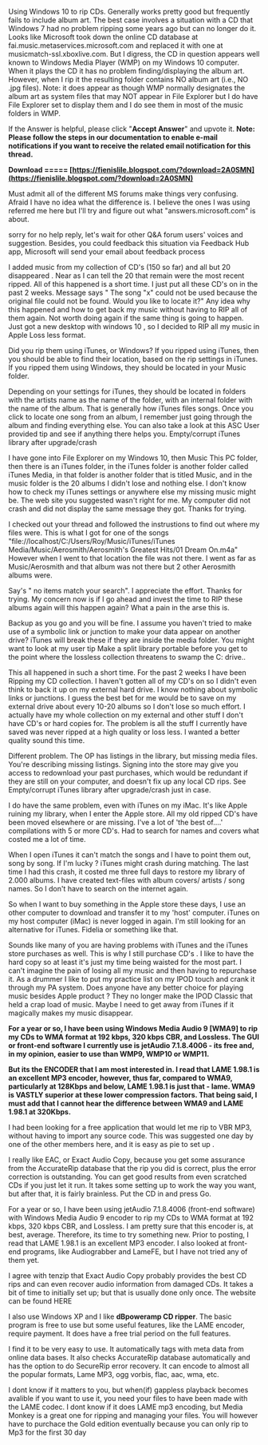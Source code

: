 Using Windows 10 to rip CDs. Generally works pretty good but frequently fails to include album art. The best case involves a situation with a CD that Windows 7 had no problem ripping some years ago but can no longer do it. Looks like Microsoft took down the online CD database at fai.music.metaservices.microsoft.com and replaced it with one at musicmatch-ssl.xboxlive.com. But I digress, the CD in question appears well known to Windows Media Player (WMP) on my Windows 10 computer. When it plays the CD it has no problem finding/displaying the album art. However, when I rip it the resulting folder contains NO album art (i.e., NO .jpg files). Note: it does appear as though WMP normally designates the album art as system files that may NOT appear in File Explorer but I do have File Explorer set to display them and I do see them in most of the music folders in WMP.
 
If the Answer is helpful, please click "**Accept Answer**" and upvote it. 
**Note: Please follow the steps in our documentation to enable e-mail notifications if you want to receive the related email notification for this thread.**
 
**Download ===== [https://fienislile.blogspot.com/?download=2A0SMN](https://fienislile.blogspot.com/?download=2A0SMN)**


 
Must admit all of the different MS forums make things very confusing. Afraid I have no idea what the difference is. I believe the ones I was using referred me here but I'll try and figure out what "answers.microsoft.com" is about.
 
sorry for no help reply, let's wait for other Q&A forum users' voices and suggestion. 
Besides, you could feedback this situation via Feedback Hub app, Microsoft will send your email about feedback process
 
I added music from my collection of CD's (150 so far) and all but 20 disappeared . Near as I can tell the 20 that remain were the most recent ripped. All of this happened is a short time. I just put all these CD's on in the past 2 weeks. Message says " The song "x" could not be used because the original file could not be found. Would you like to locate it?" Any idea why this happened and how to get back my music without having to RIP all of them again. Not worth doing again if the same thing is going to happen. Just got a new desktop with windows 10 , so I decided to RIP all my music in Apple Loss less format.
 
Did you rip them using iTunes, or Windows? If you ripped using iTunes, then you should be able to find their location, based on the rip settings in iTunes. If you ripped them using Windows, they should be located in your Music folder.
 
Depending on your settings for iTunes, they should be located in folders with the artists name as the name of the folder, with an internal folder with the name of the album. That is generally how iTunes files songs. Once you click to locate one song from an album, I remember just going through the album and finding everything else. You can also take a look at this ASC User provided tip and see if anything there helps you. Empty/corrupt iTunes library after upgrade/crash
 
I have gone into File Explorer on my Windows 10, then Music This PC folder, then there is an iTunes folder, in the iTunes folder is another folder called iTunes Media, in that folder is another folder that is titled Music, and in the music folder is the 20 albums I didn't lose and nothing else. I don't know how to check my iTunes settings or anywhere else my missing music might be. The web site you suggested wasn't right for me. My computer did not crash and did not display the same message they got. Thanks for trying.

I checked out your thread and followed the instrustions to find out where my files were. This is what I got for one of the songs "file://localhost/C:/Users/Roy/Music/iTunes/iTunes Media/Music/Aerosmith/Aerosmith's Greatest Hits/01 Dream On.m4a" However when I went to that location the file was not there. I went as far as Music/Aerosmith and that album was not there but 2 other Aerosmith albums were.
 
Say's " no items match your search". I appreciate the effort. Thanks for trying. My concern now is if I go ahead and invest the time to RIP these albums again will this happen again? What a pain in the arse this is.
 
Backup as you go and you will be fine. I assume you haven't tried to make use of a symbolic link or junction to make your data appear on another drive? iTunes will break these if they are inside the media folder. You might want to look at my user tip Make a split library portable before you get to the point where the lossless collection threatens to swamp the C: drive..
 
This all happened in such a short time. For the past 2 weeks I have been Ripping my CD collection. I haven't gotten all of my CD's on so I didn't even think to back it up on my external hard drive. I know nothing about symbolic links or junctions. I guess the best bet for me would be to save on my external drive about every 10-20 albums so I don't lose so much effort. I actually have my whole collection on my external and other stuff I don't have CD's or hard copies for. The problem is all the stuff I currently have saved was never ripped at a high quality or loss less. I wanted a better quality sound this time.
 
Different problem. The OP has listings in the library, but missing media files. You're describing missing listings. Signing into the store may give you access to redownload your past purchases, which would be redundant if they are still on your computer, and doesn't fix up any local CD rips. See Empty/corrupt iTunes library after upgrade/crash just in case.
 
I do have the same problem, even with iTunes on my iMac. It's like Apple ruining my library, when I enter the Apple store. All my old ripped CD's have been moved elsewhere or are missing. I've a lot of 'the best of....' compilations with 5 or more CD's. Had to search for names and covers what costed me a lot of time.
 
When I open iTunes it can't match the songs and I have to point them out, song by song. If I'm lucky ? iTunes might crash during matching. The last time I had this crash, it costed me three full days to restore my library of 2.000 albums. I have created text-files with album covers/ artists / song names. So I don't have to search on the internet again.
 
So when I want to buy something in the Apple store these days, I use an other computer to download and transfer it to my 'host' computer. iTunes on my host computer (iMac) is never logged in again. I'm still looking for an alternative for iTunes. Fidelia or something like that.
 
Sounds like many of you are having problems with iTunes and the iTunes store purchases as well. This is why I still purchase CD's . I like to have the hard copy so at least it's just my time being waisted for the most part. I can't imagine the pain of losing all my music and then having to repurchase it. As a drummer I like to put my practice list on my IPOD touch and crank it through my PA system. Does anyone have any better choice for playing music besides Apple product ? They no longer make the IPOD Classic that held a crap load of music. Maybe I need to get away from iTunes if it magically makes my music disappear.
 
**For a year or so, I have been using Windows Media Audio 9 [WMA9] to rip my CDs to WMA format at 192 kbps, 320 kbps CBR, and Lossless. The GUI or front-end software I currently use is jetAudio 7.1.8.4006 - its free and, in my opinion, easier to use than WMP9, WMP10 or WMP11.**
 
**But its the ENCODER that I am most interested in. I read that LAME 1.98.1 is an excellent MP3 encoder, however, thus far, compared to WMA9, particularly at 128Kbps and below, LAME 1.98.1 is just that - lame. WMA9 is VASTLY superior at these lower compression factors. That being said, I must add that I cannot hear the difference between WMA9 and LAME 1.98.1 at 320Kbps.**
 
I had been looking for a free application that would let me rip to VBR MP3, without having to import any source code. This was suggested one day by one of the other members here, and it is easy as pie to set up .
 
I really like EAC, or Exact Audio Copy, because you get some assurance from the AccurateRip database that the rip you did is correct, plus the error correction is outstanding. You can get good results from even scratched CDs if you just let it run. It takes some setting up to work the way you want, but after that, it is fairly brainless. Put the CD in and press Go.
 
For a year or so, I have been using jetAudio 7.1.8.4006 (front-end software) with Windows Media Audio 9 encoder to rip my CDs to WMA format at 192 kbps, 320 kbps CBR, and Lossless. I am pretty sure that this encoder is, at best, average. Therefore, its time to try something new. Prior to posting, I read that LAME 1.98.1 is an excellent MP3 encoder. I also looked at front-end programs, like Audiograbber and LameFE, but I have not tried any of them yet.
 
I agree with tenzip that Exact Audio Copy probably provides the best CD rips and can even recover audio information from damaged CDs. It takes a bit of time to initially set up; but that is usually done only once. The website can be found HERE
 
I also use Windows XP and I like **dBpoweramp CD ripper**. The basic program is free to use but some useful features, like the LAME encoder, require payment. It does have a free trial period on the full features.
 
I find it to be very easy to use. It automatically tags with meta data from online data bases. It also checks AccurateRip database automatically and has the option to do SecureRip error recovery. It can encode to almost all the popular formats, Lame MP3, ogg vorbis, flac, aac, wma, etc.
 
I dont know if it matters to you, but when(if) gappless playback becomes avalible if you want to use it, you need your files to have been made with the LAME codec. I dont know if it does LAME mp3 encoding, but Media Monkey is a great one for ripping and managing your files. You will however have to purchace the Gold edition eventually because you can only rip to Mp3 for the first 30 day
